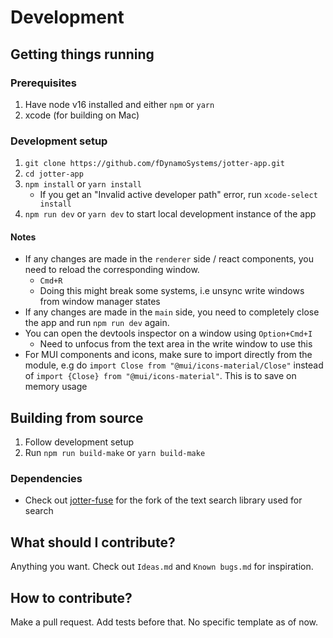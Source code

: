 # Development

## Getting things running

### Prerequisites

1. Have node v16 installed and either `npm` or `yarn`
2. xcode (for building on Mac)

### Development setup

1. `git clone https://github.com/fDynamoSystems/jotter-app.git`
2. `cd jotter-app`
3. `npm install` or `yarn install`
   - If you get an "Invalid active developer path" error, run `xcode-select install`
4. `npm run dev` or `yarn dev` to start local development instance of the app

#### Notes

- If any changes are made in the `renderer` side / react components, you need to reload the corresponding window.
  - `Cmd+R`
  - Doing this might break some systems, i.e unsync write windows from window manager states
- If any changes are made in the `main` side, you need to completely close the app and run `npm run dev` again.
- You can open the devtools inspector on a window using `Option+Cmd+I`
  - Need to unfocus from the text area in the write window to use this
- For MUI components and icons, make sure to import directly from the module, e.g do `import Close from "@mui/icons-material/Close"` instead of `import {Close} from "@mui/icons-material"`. This is to save on memory usage

## Building from source

1. Follow development setup
2. Run `npm run build-make` or `yarn build-make`

### Dependencies

- Check out [jotter-fuse](https://github.com/fDynamoSystems/jotter-fuse) for the fork of the text search library used for search

## What should I contribute?

Anything you want. Check out `Ideas.md` and `Known bugs.md` for inspiration.

## How to contribute?

Make a pull request. Add tests before that. No specific template as of now.
